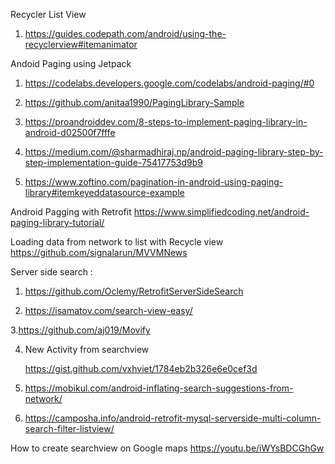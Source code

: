Recycler List View 
 1. https://guides.codepath.com/android/using-the-recyclerview#itemanimator
 
Andoid Paging using Jetpack
 1. https://codelabs.developers.google.com/codelabs/android-paging/#0

 2. https://github.com/anitaa1990/PagingLibrary-Sample

 3. https://proandroiddev.com/8-steps-to-implement-paging-library-in-android-d02500f7fffe
 
 4. https://medium.com/@sharmadhiraj.np/android-paging-library-step-by-step-implementation-guide-75417753d9b9
 
 5. https://www.zoftino.com/pagination-in-android-using-paging-library#itemkeyeddatasource-example

Android Pagging with Retrofit
https://www.simplifiedcoding.net/android-paging-library-tutorial/

Loading data from network to list with Recycle view
https://github.com/signalarun/MVVMNews

Server side search :
 1. https://github.com/Oclemy/RetrofitServerSideSearch
 
 2. https://isamatov.com/search-view-easy/
 
 3.https://github.com/aj019/Movify
 
 4. New Activity from searchview
 
    https://gist.github.com/vxhviet/1784eb2b326e6e0cef3d
    
 5. https://mobikul.com/android-inflating-search-suggestions-from-network/ 
 
 6. https://camposha.info/android-retrofit-mysql-serverside-multi-column-search-filter-listview/
 

How to create searchview on Google maps
https://youtu.be/iWYsBDCGhGw


